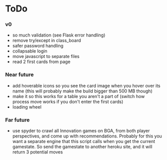 # ToDo

### v0
- so much validation (see Flask error handling)
- remove try/except in class_board
- safer password handling
- collapsable login
- move javascript to separate files
- read 2 first cards from page

### Near future
- add hoverable icons so you see the card image when you hover over its name (this will probably make the build bigger than 500 MB though)
- make it so this works for a table you aren't a part of (switch how process move works if you don't enter the first cards)
- loading wheel

### Far future
- use spyder to crawl all Innovation games on BGA, from both player perspectives, and come up with recommendations. Probably for this you want a separate engine that this script calls when you get the current gamestate. So send the gamestate to another heroku site, and it will return 3 potential moves

